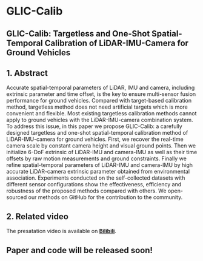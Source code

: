 # GLIC-Calib
## GLIC-Calib: Targetless and One-Shot Spatial-Temporal Calibration of LiDAR-IMU-Camera for Ground Vehicles

## 1. Abstract
Accurate spatial-temporal parameters of LiDAR, IMU and camera, including extrinsic parameter and time offset, is the key to ensure multi-sensor fusion performance for ground vehicles. Compared with target-based calibration method, targetless method does not need artificial targets which is more convenient and flexible. Most existing targetless calibration methods cannot apply to ground vehicles with the LiDAR-IMU-camera combination system. To address this issue, in this paper we propose GLIC-Calib: a carefully designed targetless and one-shot spatial-temporal calibration method of LiDAR-IMU-camera for ground vehicles. First, we recover the real-time camera scale by constant camera height and visual ground points. Then we initialize 6-DoF extrinsic of LiDAR-IMU and camera-IMU as well as their time offsets by raw motion measurements and ground constraints. Finally we refine spatial-temporal parameters of LiDAR-IMU and camera-IMU by high accurate LiDAR-camera extrinsic parameter obtained from environmental association. Experiments conducted on the self-collected datasets with different sensor configurations show the effectiveness, efficiency and robustness of the proposed methods compared with others. We open-sourced our methods on GitHub for the contribution to the community.

## 2. Related video
The presatation video is available on [**Bilibili**](https://www.bilibili.com/video/BV1W8sUzWEud/).

## Paper and code will be released soon!
